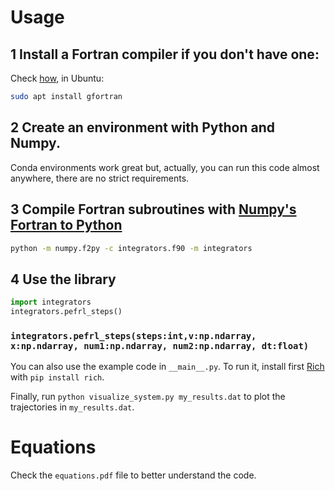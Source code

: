 
# Usage

## 1 Install a Fortran compiler if you don't have one:

Check [how](https://fortran-lang.org/learn/os_setup/install_gfortran/), in Ubuntu:
``` bash
sudo apt install gfortran
```

## 2 Create an environment with Python and Numpy.

Conda environments work great but, actually, you can run this code almost anywhere, there are no strict requirements.

## 3 Compile Fortran subroutines with [Numpy's Fortran to Python](https://numpy.org/doc/stable/f2py/)
``` bash
python -m numpy.f2py -c integrators.f90 -m integrators
```
## 4 Use the library

``` python
import integrators
integrators.pefrl_steps()
```

### `integrators.pefrl_steps(steps:int,v:np.ndarray, x:np.ndarray, num1:np.ndarray, num2:np.ndarray, dt:float)`

You can also use the example code in `__main__.py`. To run it, install first [Rich](https://rich.readthedocs.io/) with `pip install rich`.

Finally, run ``python visualize_system.py my_results.dat`` to plot the trajectories in ``my_results.dat``.

# Equations

Check the ``equations.pdf`` file to better understand the code.
